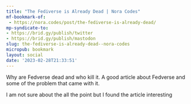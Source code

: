 ```yaml
---
title: "The Fediverse is Already Dead | Nora Codes"
mf-bookmark-of:
 - https://nora.codes/post/the-fediverse-is-already-dead/
mp-syndicate-to:
- https://brid.gy/publish/twitter
- https://brid.gy/publish/mastodon
slug: the-fediverse-is-already-dead--nora-codes
micropub: bookmark
layout: social
date: '2023-02-28T21:33:51'
---
```

Why are Fedverse dead and who kill it. 
A good article about Fedverse and some of the problem that came with it.

I am not sure about the all the point but I found the article interesting